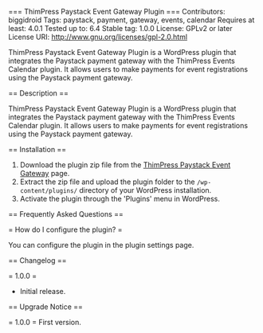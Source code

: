 === ThimPress Paystack Event Gateway Plugin ===
Contributors: biggidroid
Tags: paystack, payment, gateway, events, calendar
Requires at least: 4.0.1
Tested up to: 6.4
Stable tag: 1.0.0
License: GPLv2 or later
License URI: http://www.gnu.org/licenses/gpl-2.0.html

ThimPress Paystack Event Gateway Plugin is a WordPress plugin that integrates the Paystack payment gateway with the ThimPress Events Calendar plugin. It allows users to make payments for event registrations using the Paystack payment gateway.

== Description ==

ThimPress Paystack Event Gateway Plugin is a WordPress plugin that integrates the Paystack payment gateway with the ThimPress Events Calendar plugin. It allows users to make payments for event registrations using the Paystack payment gateway.

== Installation ==

1. Download the plugin zip file from the [ThimPress Paystack Event Gateway](https://example.com) page.
2. Extract the zip file and upload the plugin folder to the `/wp-content/plugins/` directory of your WordPress installation.
3. Activate the plugin through the 'Plugins' menu in WordPress.

== Frequently Asked Questions ==

= How do I configure the plugin? =

You can configure the plugin in the plugin settings page.

== Changelog ==

= 1.0.0 =

- Initial release.

== Upgrade Notice ==

= 1.0.0 =
First version.
